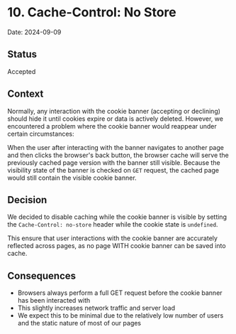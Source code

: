 # 10. Cache-Control: No Store

Date: 2024-09-09

## Status

Accepted

## Context

Normally, any interaction with the cookie banner (accepting or declining) should hide it until cookies expire or data is actively deleted. However, we encountered a problem where the cookie banner would reappear under certain circumstances:

When the user after interacting with the banner navigates to another page and then clicks the browser's back button, the browser cache will serve the previously cached page version with the banner still visible. Because the visibility state of the banner is checked on `GET` request, the cached page would still contain the visible cookie banner.

## Decision

We decided to disable caching while the cookie banner is visible by setting the `Cache-Control: no-store` header while the cookie state is `undefined`.

This ensure that user interactions with the cookie banner are accurately reflected across pages, as no page WITH cookie banner can be saved into cache.

## Consequences

- Browsers always perform a full GET request before the cookie banner has been interacted with
- This slightly increases network traffic and server load
- We expect this to be minimal due to the relatively low number of users and the static nature of most of our pages
